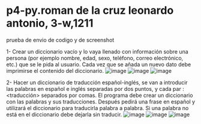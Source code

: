 # p4-py.roman de la cruz leonardo antonio, 3-w,1211
prueba de envio de codigo y de screenshot

1-  Crear un diccionario vacío y lo vaya llenado con información sobre una persona (por ejemplo nombre, edad, sexo, teléfono, correo electrónico, etc.) que se le pida al usuario. Cada vez que se añada un nuevo dato debe imprimirse el contenido del diccionario.
![image](https://github.com/user-attachments/assets/ed39eda8-9511-497e-a7c4-3dcc2d40a91b)
![image](https://github.com/user-attachments/assets/48d942ad-6128-4f3a-b50f-e54231debb5e)
![image](https://github.com/user-attachments/assets/fd1f7b24-9fde-46a9-9824-f321e7772591)


2- Hacer un diccionario de traducción español-inglés, se van a introducir las palabras en español e inglés separadas por dos puntos, y cada par <palabra>:<traducción> separados por comas. El programa debe crear un diccionario con las palabras y sus traducciones. Después pedirá una frase en español y utilizará el diccionario para traducirla palabra a palabra. Si una palabra no está en el diccionario debe dejarla sin traducir.
![image](https://github.com/user-attachments/assets/b829776b-d10d-47d4-8ee9-be5453b9d16d)
![image](https://github.com/user-attachments/assets/eb1de04a-431c-499a-803f-d470f241c6c1)
![image](https://github.com/user-attachments/assets/1c1b150e-6107-46fa-a99d-f0329ac85ad5)

